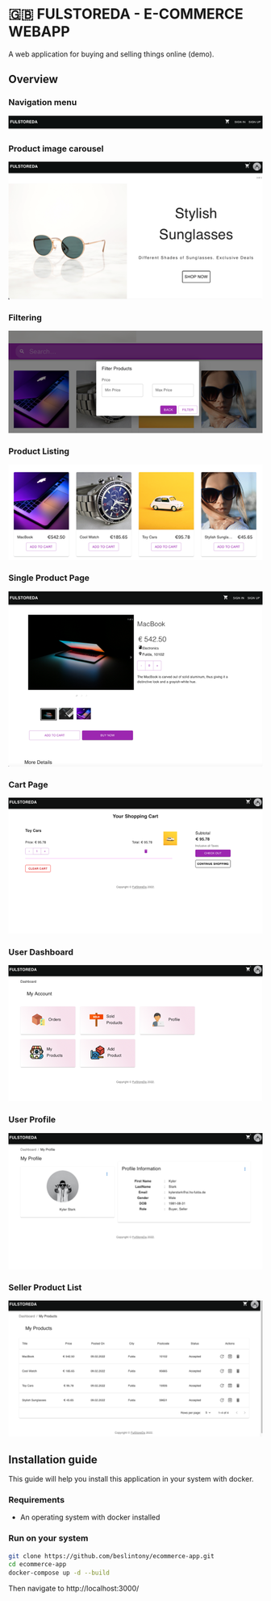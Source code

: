 # 🇬🇧 FULSTOREDA - E-COMMERCE WEBAPP
A web application for buying and selling things online (demo).

## Overview
### Navigation menu
![Navigationmenu](/docs/Bild10.png)

### Product image carousel
![image-carousel](/docs/Bild1.png)

### Filtering
![filtering](/docs/Bild3.png)

### Product Listing
![product-listing](/docs/Bild4.png)

### Single Product Page
![product](/docs/Bild5.png)

### Cart Page
![product](/docs/Bild6.png)

### User Dashboard
![product](/docs/Bild7.png)

### User Profile
![product](/docs/Bild8.png)

### Seller Product List
![product](/docs/Bild9.png)

## Installation guide

This guide will help you install this application in your system with docker.

### Requirements

-   An operating system with docker installed

### Run on your system

```bash
git clone https://github.com/beslintony/ecommerce-app.git
cd ecommerce-app
docker-compose up -d --build
```

Then navigate to http://localhost:3000/
